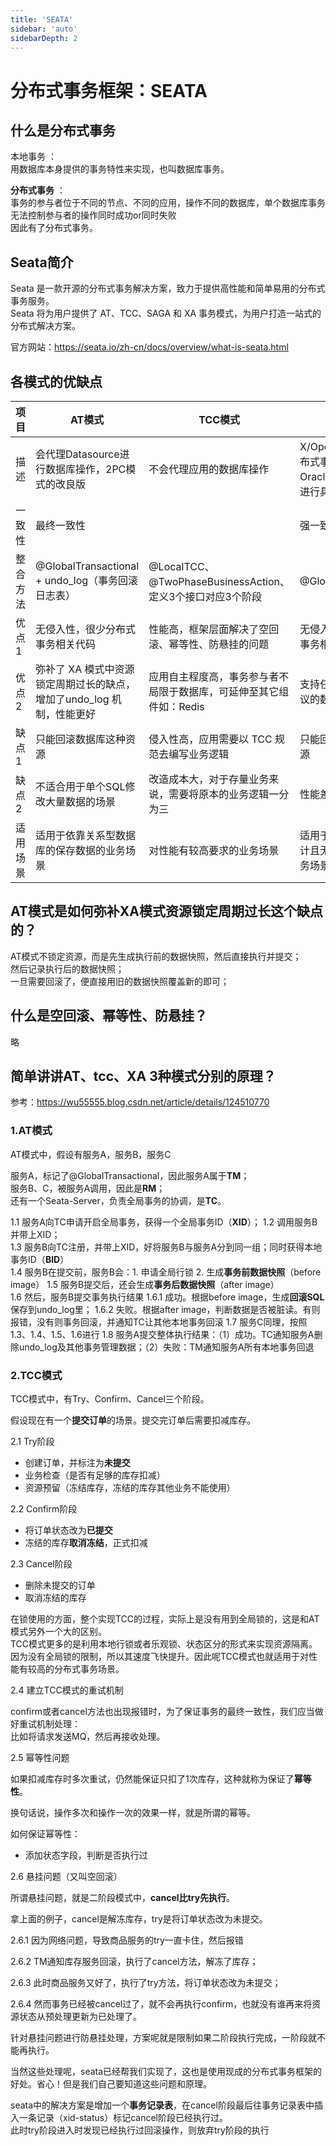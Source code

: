 ```yaml
---
title: 'SEATA'
sidebar: 'auto'
sidebarDepth: 2
---
```


# 分布式事务框架：SEATA


## 什么是分布式事务

本地事务 ：  
用数据库本身提供的事务特性来实现，也叫数据库事务。  

**分布式事务** ：  
事务的参与者位于不同的节点、不同的应用，操作不同的数据库，单个数据库事务无法控制参与者的操作同时成功or同时失败  
因此有了分布式事务。  

## Seata简介

Seata 是一款开源的分布式事务解决方案，致力于提供高性能和简单易用的分布式事务服务。  
Seata 将为用户提供了 AT、TCC、SAGA 和 XA 事务模式，为用户打造一站式的分布式解决方案。  

官方网站：<https://seata.io/zh-cn/docs/overview/what-is-seata.html>

## 各模式的优缺点

|项目|AT模式|TCC模式|XA模式|
|---|---|---|---|
|描述|会代理Datasource进行数据库操作，2PC模式的改良版|不会代理应用的数据库操作|X/Open组织定义了分布式事务接口，Oracle、mysql等厂商进行具体的实现|
|一致性|最终一致性||强一致性|
|整合方法|@GlobalTransactional + undo_log（事务回滚日志表） | @LocalTCC、@TwoPhaseBusinessAction、定义3个接口对应3个阶段 | @GlobalTransactional |
|优点1|无侵入性，很少分布式事务相关代码|性能高，框架层面解决了空回滚、幂等性、防悬挂的问题|无侵入性，极少分布式事务相关代码|
|优点2|弥补了 XA 模式中资源锁定周期过长的缺点，增加了undo_log 机制，性能更好|应用自主程度高，事务参与者不局限于数据库，可延伸至其它组件如：Redis|支持任何实现了 XA 协议的数据源|
|缺点1|只能回滚数据库这种资源|侵入性高，应用需要以 TCC 规范去编写业务逻辑|只能回滚数据库这种资源|
|缺点2|不适合用于单个SQL修改大量数据的场景|改造成本大，对于存量业务来说，需要将原本的业务逻辑一分为三|性能差|
|适用场景|适用于依靠关系型数据库的保存数据的业务场景|对性能有较高要求的业务场景|适用于基于 XA 协议设计且无法进行改造的业务场景|


## AT模式是如何弥补XA模式资源锁定周期过长这个缺点的？ 
AT模式不锁定资源，而是先生成执行前的数据快照，然后直接执行并提交；  
然后记录执行后的数据快照；  
一旦需要回滚了，便直接用旧的数据快照覆盖新的即可；


## 什么是空回滚、幂等性、防悬挂？

略

## 简单讲讲AT、tcc、XA 3种模式分别的原理？

参考：<https://wu55555.blog.csdn.net/article/details/124510770>

### 1.AT模式

AT模式中，假设有服务A，服务B，服务C

服务A，标记了@GlobalTransactional，因此服务A属于**TM**；  
服务B、C，被服务A调用，因此是**RM**；  
还有一个Seata-Server，负责全局事务的协调，是**TC**。


1.1 服务A向TC申请开启全局事务，获得一个全局事务ID（**XID**）；
1.2 调用服务B并带上XID；  
1.3 服务B向TC注册，并带上XID，好将服务B与服务A分到同一组；同时获得本地事务ID（**BID**）  
1.4 服务B在提交前，服务B会：1. 申请全局行锁 2. 生成**事务前数据快照**（before image）
1.5 服务B提交后，还会生成**事务后数据快照**（after image）  
1.6 然后，服务B提交事务执行结果
1.6.1 成功。根据before image，生成**回滚SQL**保存到undo_log里；
1.6.2 失败。根据after image，判断数据是否被脏读。有则报错，没有则事务回滚，并通知TC让其他本地事务回滚
1.7 服务C同理，按照1.3、1.4、1.5、1.6进行
1.8 服务A提交整体执行结果：（1）成功。TC通知服务A删除undo_log及其他事务管理数据；（2）失败：TM通知服务A所有本地事务回退




### 2.TCC模式

TCC模式中，有Try、Confirm、Cancel三个阶段。

假设现在有一个**提交订单**的场景。提交完订单后需要扣减库存。

2.1 Try阶段
* 创建订单，并标注为**未提交**
* 业务检查（是否有足够的库存扣减）
* 资源预留（冻结库存，冻结的库存其他业务不能使用）

2.2 Confirm阶段
* 将订单状态改为**已提交**
* 冻结的库存**取消冻结**，正式扣减

2.3 Cancel阶段
* 删除未提交的订单
* 取消冻结的库存

在锁使用的方面，整个实现TCC的过程，实际上是没有用到全局锁的，这是和AT模式另外一个大的区别。  
TCC模式更多的是利用本地行锁或者乐观锁、状态区分的形式来实现资源隔离。  
因为没有全局锁的限制，所以其速度飞快提升。因此呢TCC模式也就适用于对性能有较高的分布式事务场景。


2.4 建立TCC模式的重试机制

confirm或者cancel方法也出现报错时，为了保证事务的最终一致性，我们应当做好重试机制处理：  
比如将请求发送MQ，然后再接收处理。


2.5 幂等性问题

如果扣减库存时多次重试，仍然能保证只扣了1次库存，这种就称为保证了**幂等性**。

换句话说，操作多次和操作一次的效果一样，就是所谓的幂等。

如何保证幂等性：
* 添加状态字段，判断是否执行过


2.6 悬挂问题（又叫空回滚）

所谓悬挂问题，就是二阶段模式中，**cancel比try先执行**。

拿上面的例子，cancel是解冻库存，try是将订单状态改为未提交。

2.6.1 因为网络问题，导致商品服务的try一直卡住，然后报错

2.6.2 TM通知库存服务回滚，执行了cancel方法，解冻了库存；

2.6.3 此时商品服务又好了，执行了try方法，将订单状态改为未提交；

2.6.4 然而事务已经被cancel过了，就不会再执行confirm，也就没有谁再来将资源状态从预处理更新为已处理了。

针对悬挂问题进行防悬挂处理，方案呢就是限制如果二阶段执行完成，一阶段就不能再执行。

当然这些处理呢，seata已经帮我们实现了，这也是使用现成的分布式事务框架的好处。省心！但是我们自己要知道这些问题和原理。

seata中的解决方案是增加一个**事务记录表**，在cancel阶段最后往事务记录表中插入一条记录（xid-status）标记cancel阶段已经执行过。  
此时try阶段进入时发现已经执行过回滚操作，则放弃try阶段的执行